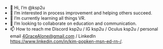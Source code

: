 - 👋 Hi, I’m @ksp2u
- 👀 I’m interested in process improvement and helping others succeed.
- 🌱 I’m currently learning all things VR.
- 💞️ I’m looking to collaborate on education and communication.
- 📫 How to reach me Discord ksp2u / IG ksp2u / Oculus ksp2u / personal email 4GraceAlone@gmail.com / LinkedIn https://www.linkedin.com/in/kim-popken-msn-ed-rn-/.

<!---
ksp2u/ksp2u is a ✨ special ✨ repository because its `README.md` (this file) appears on your GitHub profile.
You can click the Preview link to take a look at your changes.
--->
